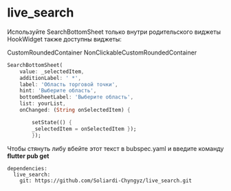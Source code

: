 # live_search

Используйте SearchBottomSheet только внутри родительского виджеты HookWidget
также доступны виджеты:

CustomRoundedContainer
NonClickableCustomRoundedContainer

```Dart
SearchBottomSheet(
    value: _selectedItem,
    additionLabel: ' *',
    label: 'Область торговой точки',
    hint: 'Выберите область',
    bottomSheetLabel: 'Выберите область',
    list: yourList,
    onChanged: (String onSelectedItem) {

        setState(() {
        _selectedItem = onSelectedItem });
        });
```

Чтобы стянуть либу вбейте этот текст в bubspec.yaml и введите команду **flutter pub get**
```
dependencies:
  live_search:
    git: https://github.com/Soliardi-Chyngyz/live_search.git 
